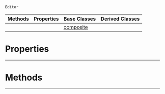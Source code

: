  `Editor`

|Methods|Properties|Base Classes|Derived Classes|
|---|---|---|---|
| | |[composite](https://github.com/ZilchEngine/ZilchDocs/blob/master/code_reference/class_reference/composite.markdown)| |


 #  Properties


---  
 #  Methods


---  
 

 